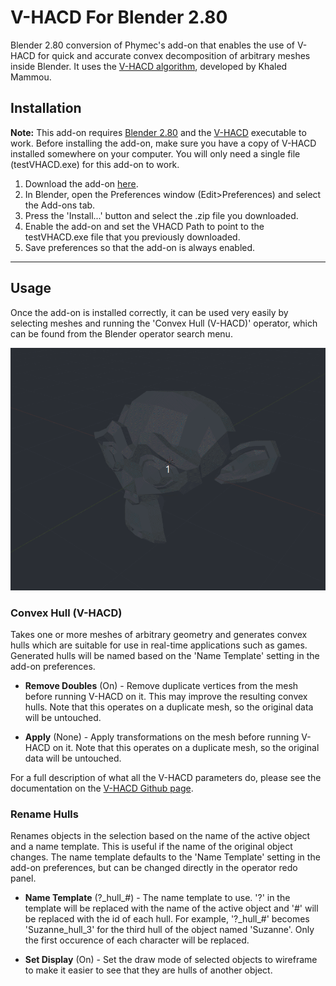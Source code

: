 # V-HACD For Blender 2.80
Blender 2.80 conversion of Phymec's add-on that enables the use of V-HACD for quick and accurate convex decomposition of arbitrary meshes inside Blender. It uses the [V-HACD algorithm](https://github.com/kmammou/v-hacd), developed by Khaled Mammou.

## Installation
__Note:__ This add-on requires [Blender 2.80](https://builder.blender.org) and the [V-HACD](https://github.com/kmammou/v-hacd) executable to work. Before installing the add-on, make sure you have a copy of V-HACD installed somewhere on your computer. You will only need a single file (testVHACD.exe) for this add-on to work.
1. Download the add-on [here](https://github.com/andyp123/blender_vhacd/archive/master.zip).
2. In Blender, open the Preferences window (Edit>Preferences) and select the Add-ons tab.
3. Press the 'Install...' button and select the .zip file you downloaded.
4. Enable the add-on and set the VHACD Path to point to the testVHACD.exe file that you previously downloaded.
5. Save preferences so that the add-on is always enabled.

---

## Usage
Once the add-on is installed correctly, it can be used very easily by selecting meshes and running the 'Convex Hull (V-HACD)' operator, which can be found from the Blender operator search menu.

![V-HACD Operation](https://raw.githubusercontent.com/andyp123/blender_vhacd/master/README_img/vhacd.gif)

### Convex Hull (V-HACD)
Takes one or more meshes of arbitrary geometry and generates convex hulls which are suitable for use in real-time applications such as games. Generated hulls will be named based on the 'Name Template' setting in the add-on preferences.

+ __Remove Doubles__ (On) - Remove duplicate vertices from the mesh before running V-HACD on it. This may improve the resulting convex hulls. Note that this operates on a duplicate mesh, so the original data will be untouched.

+ __Apply__ (None) - Apply transformations on the mesh before running V-HACD on it. Note that this operates on a duplicate mesh, so the original data will be untouched.

For a full description of what all the V-HACD parameters do, please see the documentation on the [V-HACD Github page](https://github.com/kmammou/v-hacd#parameters).

### Rename Hulls
Renames objects in the selection based on the name of the active object and a name template. This is useful if the name of the original object changes. The name template defaults to the 'Name Template' setting in the add-on preferences, but can be changed directly in the operator redo panel.

+ __Name Template__ (?\_hull\_#) - The name template to use. '?' in the template will be replaced with the name of the active object and '#' will be replaced with the id of each hull. For example, '?\_hull\_#' becomes 'Suzanne_hull_3' for the third hull of the object named 'Suzanne'. Only the first occurence of each character will be replaced.

+ __Set Display__ (On) - Set the draw mode of selected objects to wireframe to make it easier to see that they are hulls of another object.


